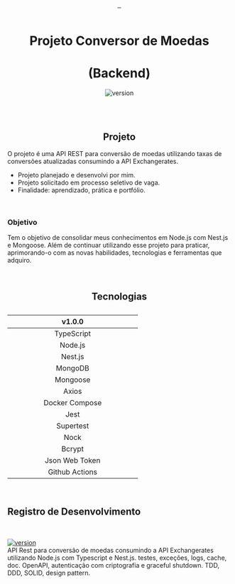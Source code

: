 <div align="center">
<a href="#projeto" target="_blank">
    <img align="center" src="https://img.shields.io/badge/-Projeto-05122A?style=flat&logo=Projeto" alt=""/>
  </a>
  <a href="#tecnologias">
     <img align="center" src="https://img.shields.io/badge/-Tecnologias-05122A?style=flat&logo=Tecnologias" alt=""/>
  </a>  
     <a href="#registro-de-desenvolvimento">
     <img align="center" src="https://img.shields.io/badge/-Registro%20de%20Desenvolvimento-05122A?style=flat&logo=Tecnologias" alt=""/>
     </a>
</div>

<br>

<div align="center">

# Projeto Conversor de Moedas


# (Backend)
![version](https://img.shields.io/badge/version-1.0.0-white)


</div>

<br><br>

<div align="center">

## Projeto

</div>

O projeto é uma API REST para conversão de moedas utilizando taxas de conversões atualizadas consumindo a API Exchangerates.

- Projeto planejado e desenvolvi por mim. 
- Projeto solicitado em processo seletivo de vaga.
- Finalidade: aprendizado, prática e portfólio.

<br>

### Objetivo 

Tem o objetivo de consolidar meus conhecimentos em Node.js com Nest.js e Mongoose. Além de continuar utilizando esse projeto para praticar, aprimorando-o com as novas habilidades, tecnologias e ferramentas que adquiro.

<br>

<div align="center">

## Tecnologias

</div>

<table width="300px" align="center">
      <caption> 
      </caption>	         
       <thead>                      
               <th width="50%px" style="text-align:center" colspan="1">v1.0.0</th>                                 
       </thead>
       <tbody align="center">          
           <tr>                           
                <td colspan="1">TypeScript</th>
           </tr>
           <tr>           
                 <td colspan="1">Node.js</th>                            
           </tr>           
            <tr>             
                 <td colspan="1">Nest.js</th>         
           </tr>           
            <tr>             
                 <td colspan="1">MongoDB</th>     
           </tr>           
            <tr>             
                 <td colspan="1">Mongoose</th>   
              </tr>
            <tr>             
                 <td colspan="1">Axios</th>   
            </tr>  
            <tr>             
                 <td colspan="1">Docker Compose</th>   
            </tr> 
            <tr>             
                 <td colspan="1">Jest</th>  
            </tr>  
            <tr>             
                 <td colspan="1">Supertest</th>  
            </tr>  
            <tr>             
                 <td colspan="1">Nock</th>   
            </tr>
            <tr>             
                 <td colspan="1">Bcrypt</th>   
            </tr>  
            <tr>             
                 <td colspan="1">Json Web Token</th>   
            </tr>  
            <tr>             
                 <td colspan="1">Github Actions</th>   
            </tr>              
       </tbody>
</table>

<br>

## Registro de Desenvolvimento

<!-- - Link para o código da versão nas badges. -->

<br>

<a href="" title="">![version](https://img.shields.io/badge/version-1.0.0-white)</a> 
<br>
API Rest para conversão de moedas consumindo a API Exchangerates utilizando Node.js com Typescript e Nest.js. testes,
exceções, logs, cache, doc. OpenAPI, autenticação com criptografia e graceful shutdown. TDD, DDD, SOLID, design pattern.
<br>







